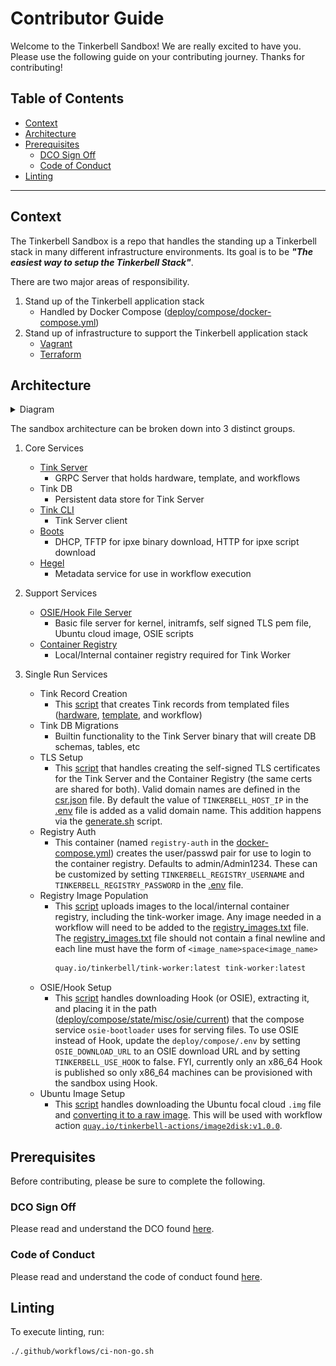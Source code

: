 # Contributor Guide

Welcome to the Tinkerbell Sandbox! We are really excited to have you.
Please use the following guide on your contributing journey.
Thanks for contributing!

## Table of Contents

- [Context](#Context)
- [Architecture](#Architecture)
- [Prerequisites](#Prerequisites)
  - [DCO Sign Off](#DCO-Sign-Off)
  - [Code of Conduct](#Code-of-Conduct)
- [Linting](#Linting)

---

## Context

The Tinkerbell Sandbox is a repo that handles the standing up a Tinkerbell stack in many different infrastructure environments.
Its goal is to be **_"The easiest way to setup the Tinkerbell Stack"_**.

There are two major areas of responsibility.

1. Stand up of the Tinkerbell application stack
   - Handled by Docker Compose ([deploy/compose/docker-compose.yml](../deploy/compose/docker-compose.yml))
2. Stand up of infrastructure to support the Tinkerbell application stack
   - [Vagrant](../deploy/vagrant/Vagrantfile)
   - [Terraform](../deploy/terraform/main.tf)

## Architecture

<details>
   <summary>Diagram</summary>

![arch](images/stack.jpeg)

</details>

The sandbox architecture can be broken down into 3 distinct groups.

1. Core Services

   - [Tink Server](https://docs.tinkerbell.org/services/tink-server/)
     - GRPC Server that holds hardware, template, and workflows
   - Tink DB
     - Persistent data store for Tink Server
   - [Tink CLI](https://docs.tinkerbell.org/services/tink-cli/)
     - Tink Server client
   - [Boots](https://docs.tinkerbell.org/services/boots/)
     - DHCP, TFTP for ipxe binary download, HTTP for ipxe script download
   - [Hegel](https://docs.tinkerbell.org/services/hegel/)
     - Metadata service for use in workflow execution

2. Support Services

   - [OSIE/Hook File Server](https://docs.tinkerbell.org/services/osie/)
     - Basic file server for kernel, initramfs, self signed TLS pem file, Ubuntu cloud image, OSIE scripts
   - [Container Registry](https://docs.tinkerbell.org/services/registry/)
     - Local/Internal container registry required for Tink Worker

3. Single Run Services
   - Tink Record Creation
     - This [script](../deploy/compose/manifests/apply_manifests.sh) that creates Tink records from templated files ([hardware](../deploy/compose/manifests/hardware), [template](../deploy/compose/manifests/template), and workflow)
   - Tink DB Migrations
     - Builtin functionality to the Tink Server binary that will create DB schemas, tables, etc
   - TLS Setup
     - This [script](../deploy/compose/tls/generate.sh) that handles creating the self-signed TLS certificates for the Tink Server and the Container Registry (the same certs are shared for both).
       Valid domain names are defined in the [csr.json](../deploy/compose/tls/csr.json) file. By default the value of `TINKERBELL_HOST_IP` in the [.env](../deploy/compose/.env) file is added as a valid domain name.
       This addition happens via the [generate.sh](../deploy/compose/tls/generate.sh) script.
   - Registry Auth
     - This container (named `registry-auth` in the [docker-compose.yml](../deploy/compose/docker-compose.yml)) creates the user/passwd pair for use to login to the container registry.
       Defaults to admin/Admin1234.
       These can be customized by setting `TINKERBELL_REGISTRY_USERNAME` and `TINKERBELL_REGISTRY_PASSWORD` in the [.env](../deploy/compose/.env) file.
   - Registry Image Population
     - This [script](../deploy/registry/upload.sh) uploads images to the local/internal container registry, including the tink-worker image.
       Any image needed in a workflow will need to be added to the [registry_images.txt](../deploy/compose/registry/registry_images.txt) file.
       The [registry_images.txt](../deploy/compose/registry/registry_images.txt) file should not contain a final newline and each line must have the form of `<image_name>space<image_name>`
       ```bash
       quay.io/tinkerbell/tink-worker:latest tink-worker:latest
       ```
   - OSIE/Hook Setup
     - This [script](../deploy/compose/osie/lastmile.sh) handles downloading Hook (or OSIE), extracting it, and placing it in the path ([deploy/compose/state/misc/osie/current](../deploy/compose/state/misc/osie/current)) that the compose service `osie-bootloader` uses for serving files.
       To use OSIE instead of Hook, update the `deploy/compose/.env` by setting `OSIE_DOWNLOAD_URL` to an OSIE download URL and by setting `TINKERBELL_USE_HOOK` to false.
       FYI, currently only an x86_64 Hook is published so only x86_64 machines can be provisioned with the sandbox using Hook.
   - Ubuntu Image Setup
     - This [script](../deploy/compose/ubuntu/setup_ubuntu.sh) handles downloading the Ubuntu focal cloud `.img` file and [converting it to a raw image](https://docs.tinkerbell.org/deploying-operating-systems/examples-ubuntu/).
       This will be used with workflow action [`quay.io/tinkerbell-actions/image2disk:v1.0.0`](https://artifacthub.io/packages/tbaction/tinkerbell-community/image2disk).

## Prerequisites

Before contributing, please be sure to complete the following.

### DCO Sign Off

Please read and understand the DCO found [here](DCO.md).

### Code of Conduct

Please read and understand the code of conduct found [here](https://github.com/tinkerbell/.github/blob/master/CODE_OF_CONDUCT.md).

## Linting

To execute linting, run:

```bash
./.github/workflows/ci-non-go.sh
```
